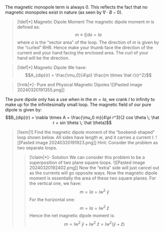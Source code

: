 The magnetic monopole term is always $0$. This reflects the fact that no magnetic monopoles exist in nature (as seen by $\nabla \cdot B - 0$). 

>[!def|*] Magnetic Dipole Moment
>The magnetic dipole moment $m$ is defined as: $$m \equiv I \int da = Ia$$where $a$ is the “vector area” of the loop. The direction of $m$ is given by the “curled” RHR. Hence make your thumb face the direction of the current and your hand facing the enclosed area. The curl of your hand will be the direction.

>[!def|*] Magnetic Dipole
>We have: $$A_{dip}(r) = \frac{\mu_0}{4\pi} \frac{m \times \hat r}{r^2}$$

>[!rmk|*]- Pure and Physical Magnetic Dipoles
![[Pasted image 20240320191355.png]]

The pure dipole only has a use when in the $m = Ia$, we crank $I$ to infinity to make up for the infinitesimally small loop. The magnetic field of our pure dipole is given by: $$B_{dip}(r) = \nabla \times A = \frac{\mu_0 m}{4\pi r^3}(2 cos \theta \; \hat r + sin \theta \; \hat \theta)$$
>[!exm|1]
>Find the magnetic dipole moment of the “bookend-shaped” loop shown below. All sides have length $w$, and it carries a current $I$.
>![[Pasted image 20240320191923.png]]
>Hint: Consider the problem as two separate loops.
>>[!claim|*]- Solution
>>We can consider this problem to be a superposition of two plane square loops.
>>![[Pasted image 20240320192402.png]]
>>Now the “extra” side will just cancel out as the currents will go opposite ways. Now the magnetic dipole moment is essentially the area of these two square planes. For the vertical one, we have: $$m = I a = Iw^2 \;\hat y$$For the horizontal one: $$m = Ia = Iw^2 \; \hat z$$Hence the net magnetic dipole moment is: $$m = Iw^2 \; \hat y + Iw^2 \;\hat z = Iw^2(\hat y + \hat z)$$

